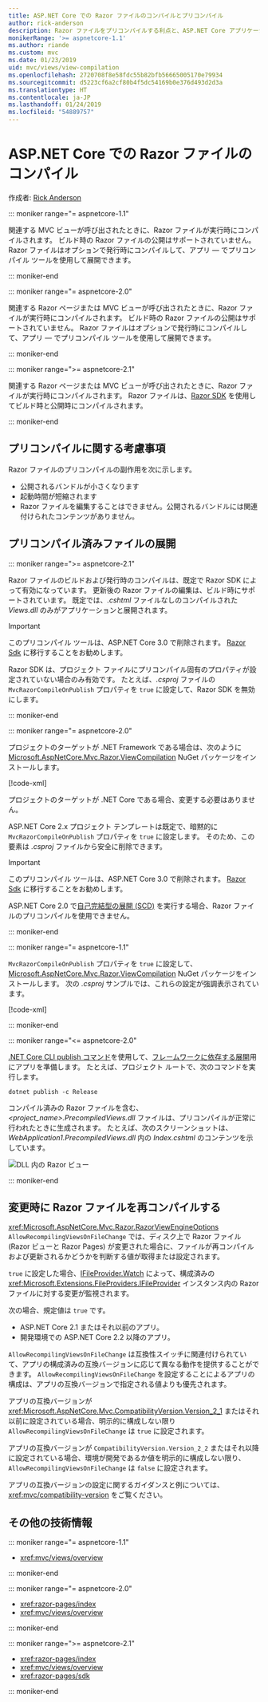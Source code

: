 ```yaml
---
title: ASP.NET Core での Razor ファイルのコンパイルとプリコンパイル
author: rick-anderson
description: Razor ファイルをプリコンパイルする利点と、ASP.NET Core アプリケーションで Razor ファイルのプリコンパイルを実行する方法について説明します。
monikerRange: '>= aspnetcore-1.1'
ms.author: riande
ms.custom: mvc
ms.date: 01/23/2019
uid: mvc/views/view-compilation
ms.openlocfilehash: 2720708f8e58fdc55b82bfb56665005170e79934
ms.sourcegitcommit: d5223cf6a2cf80b4f5dc54169b0e376d493d2d3a
ms.translationtype: HT
ms.contentlocale: ja-JP
ms.lasthandoff: 01/24/2019
ms.locfileid: "54889757"
---
```

# <a name="razor-file-compilation-in-aspnet-core"></a>ASP.NET Core での Razor ファイルのコンパイル

作成者: [Rick Anderson](https://twitter.com/RickAndMSFT)

::: moniker range="= aspnetcore-1.1"

関連する MVC ビューが呼び出されたときに、Razor ファイルが実行時にコンパイルされます。 ビルド時の Razor ファイルの公開はサポートされていません。 Razor ファイルはオプションで発行時にコンパイルして、アプリ &mdash; でプリコンパイル ツールを使用して展開できます。

::: moniker-end

::: moniker range="= aspnetcore-2.0"

関連する Razor ページまたは MVC ビューが呼び出されたときに、Razor ファイルが実行時にコンパイルされます。 ビルド時の Razor ファイルの公開はサポートされていません。 Razor ファイルはオプションで発行時にコンパイルして、アプリ &mdash; でプリコンパイル ツールを使用して展開できます。

::: moniker-end

::: moniker range=">= aspnetcore-2.1"

関連する Razor ページまたは MVC ビューが呼び出されたときに、Razor ファイルが実行時にコンパイルされます。 Razor ファイルは、[Razor SDK](xref:razor-pages/sdk) を使用してビルド時と公開時にコンパイルされます。

::: moniker-end

## <a name="precompilation-considerations"></a>プリコンパイルに関する考慮事項

Razor ファイルのプリコンパイルの副作用を次に示します。

* 公開されるバンドルが小さくなります
* 起動時間が短縮されます
* Razor ファイルを編集することはできません。公開されるバンドルには関連付けられたコンテンツがありません。

## <a name="deploy-precompiled-files"></a>プリコンパイル済みファイルの展開

::: moniker range=">= aspnetcore-2.1"

Razor ファイルのビルドおよび発行時のコンパイルは、既定で Razor SDK によって有効になっています。 更新後の Razor ファイルの編集は、ビルド時にサポートされています。 既定では、*.cshtml* ファイルなしのコンパイルされた *Views.dll* のみがアプリケーションと展開されます。

> [!IMPORTANT]
> このプリコンパイル ツールは、ASP.NET Core 3.0 で削除されます。 [Razor Sdk](xref:razor-pages/sdk) に移行することをお勧めします。
>
> Razor SDK は、プロジェクト ファイルにプリコンパイル固有のプロパティが設定されていない場合のみ有効です。 たとえば、*.csproj* ファイルの `MvcRazorCompileOnPublish` プロパティを `true` に設定して、Razor SDK を無効にします。

::: moniker-end

::: moniker range="= aspnetcore-2.0"

プロジェクトのターゲットが .NET Framework である場合は、次のように [Microsoft.AspNetCore.Mvc.Razor.ViewCompilation](https://www.nuget.org/packages/Microsoft.AspNetCore.Mvc.Razor.ViewCompilation/) NuGet パッケージをインストールします。

[!code-xml[](view-compilation/sample/DotNetFrameworkProject.csproj?name=snippet_ViewCompilationPackage)]

プロジェクトのターゲットが .NET Core である場合、変更する必要はありません。

ASP.NET Core 2.x プロジェクト テンプレートは既定で、暗黙的に `MvcRazorCompileOnPublish` プロパティを `true` に設定します。 そのため、この要素は *.csproj* ファイルから安全に削除できます。

> [!IMPORTANT]
> このプリコンパイル ツールは、ASP.NET Core 3.0 で削除されます。 [Razor Sdk](xref:razor-pages/sdk) に移行することをお勧めします。
>
> ASP.NET Core 2.0 で[自己完結型の展開 (SCD)](/dotnet/core/deploying/#self-contained-deployments-scd) を実行する場合、Razor ファイルのプリコンパイルを使用できません。

::: moniker-end

::: moniker range="= aspnetcore-1.1"

`MvcRazorCompileOnPublish` プロパティを `true` に設定して、[Microsoft.AspNetCore.Mvc.Razor.ViewCompilation](https://www.nuget.org/packages/Microsoft.AspNetCore.Mvc.Razor.ViewCompilation/) NuGet パッケージをインストールします。 次の *.csproj* サンプルでは、これらの設定が強調表示されています。

[!code-xml[](view-compilation/sample/MvcRazorCompileOnPublish.csproj?highlight=4,10)]

::: moniker-end

::: moniker range="<= aspnetcore-2.0"

[.NET Core CLI publish コマンド](/dotnet/core/tools/dotnet-publish)を使用して、[フレームワークに依存する展開](/dotnet/core/deploying/#framework-dependent-deployments-fdd)用にアプリを準備します。 たとえば、プロジェクト ルートで、次のコマンドを実行します。

```console
dotnet publish -c Release
```

コンパイル済みの Razor ファイルを含む、*<project_name>.PrecompiledViews.dll* ファイルは、プリコンパイルが正常に行われたときに生成されます。 たとえば、次のスクリーンショットは、*WebApplication1.PrecompiledViews.dll* 内の *Index.cshtml* のコンテンツを示しています。

![DLL 内の Razor ビュー](view-compilation/_static/razor-views-in-dll.png)

::: moniker-end

## <a name="recompile-razor-files-on-change"></a>変更時に Razor ファイルを再コンパイルする

<xref:Microsoft.AspNetCore.Mvc.Razor.RazorViewEngineOptions> `AllowRecompilingViewsOnFileChange` では、ディスク上で Razor ファイル (Razor ビューと Razor Pages) が変更された場合に、ファイルが再コンパイルおよび更新されるかどうかを判断する値が取得または設定されます。

`true` に設定した場合、[IFileProvider.Watch](xref:Microsoft.Extensions.FileProviders.IFileProvider.Watch*) によって、構成済みの <xref:Microsoft.Extensions.FileProviders.IFileProvider> インスタンス内の Razor ファイルに対する変更が監視されます。

次の場合、規定値は `true` です。

* ASP.NET Core 2.1 またはそれ以前のアプリ。
* 開発環境での ASP.NET Core 2.2 以降のアプリ。

`AllowRecompilingViewsOnFileChange` は互換性スイッチに関連付けられていて、アプリの構成済みの互換バージョンに応じて異なる動作を提供することができます。 `AllowRecompilingViewsOnFileChange` を設定することによるアプリの構成は、アプリの互換バージョンで指定される値よりも優先されます。

アプリの互換バージョンが <xref:Microsoft.AspNetCore.Mvc.CompatibilityVersion.Version_2_1> またはそれ以前に設定されている場合、明示的に構成しない限り `AllowRecompilingViewsOnFileChange` は `true` に設定されます。

アプリの互換バージョンが `CompatibilityVersion.Version_2_2` またはそれ以降に設定されている場合、環境が開発であるか値を明示的に構成しない限り、`AllowRecompilingViewsOnFileChange` は `false` に設定されます。

アプリの互換バージョンの設定に関するガイダンスと例については、<xref:mvc/compatibility-version> をご覧ください。

## <a name="additional-resources"></a>その他の技術情報

::: moniker range="= aspnetcore-1.1"

* <xref:mvc/views/overview>

::: moniker-end

::: moniker range="= aspnetcore-2.0"

* <xref:razor-pages/index>
* <xref:mvc/views/overview>

::: moniker-end

::: moniker range=">= aspnetcore-2.1"

* <xref:razor-pages/index>
* <xref:mvc/views/overview>
* <xref:razor-pages/sdk>

::: moniker-end
